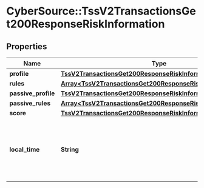 # CyberSource::TssV2TransactionsGet200ResponseRiskInformation

## Properties
Name | Type | Description | Notes
------------ | ------------- | ------------- | -------------
**profile** | [**TssV2TransactionsGet200ResponseRiskInformationProfile**](TssV2TransactionsGet200ResponseRiskInformationProfile.md) |  | [optional] 
**rules** | [**Array&lt;TssV2TransactionsGet200ResponseRiskInformationRules&gt;**](TssV2TransactionsGet200ResponseRiskInformationRules.md) |  | [optional] 
**passive_profile** | [**TssV2TransactionsGet200ResponseRiskInformationProfile**](TssV2TransactionsGet200ResponseRiskInformationProfile.md) |  | [optional] 
**passive_rules** | [**Array&lt;TssV2TransactionsGet200ResponseRiskInformationRules&gt;**](TssV2TransactionsGet200ResponseRiskInformationRules.md) |  | [optional] 
**score** | [**TssV2TransactionsGet200ResponseRiskInformationScore**](TssV2TransactionsGet200ResponseRiskInformationScore.md) |  | [optional] 
**local_time** | **String** | Time that the transaction was submitted in local time. Generated by Cybersource. | [optional] 


